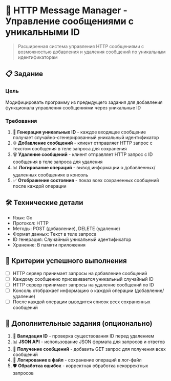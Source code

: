 # 🎯 HTTP Message Manager - Управление сообщениями с уникальными ID

> Расширенная система управления HTTP сообщениями с возможностью добавления и удаления сообщений по уникальным идентификаторам

## 📋 Задание

### Цель
Модифицировать программу из предыдущего задания для добавления функционала управления сообщениями через уникальные ID

### Требования
1. 🔧 **Генерация уникальных ID** - каждое входящее сообщение получает случайно-сгенерированный уникальный идентификатор
2. 🌐 **Добавление сообщений** - клиент отправляет HTTP запрос с текстом сообщения в теле запроса для сохранения
3. 🗑️ **Удаление сообщений** - клиент отправляет HTTP запрос с ID сообщения в теле запроса для удаления
4. 📊 **Логирование операций** - вывод информации о добавленных/удаленных сообщениях в консоль
5. ✅ **Отображение состояния** - показ всех сохраненных сообщений после каждой операции

## 🛠 Технические детали

- Язык: Go
- Протокол: HTTP
- Методы: POST (добавление), DELETE (удаление)
- Формат данных: Текст в теле запроса
- ID генерация: Случайный уникальный идентификатор
- Хранение: В памяти приложения

## 🎯 Критерии успешного выполнения

- [ ] HTTP сервер принимает запросы на добавление сообщений
- [ ] Каждому сообщению присваивается уникальный случайный ID
- [ ] HTTP сервер принимает запросы на удаление сообщений по ID
- [ ] Консоль отображает информацию о каждой операции (добавление/удаление)
- [ ] После каждой операции выводится список всех сохраненных сообщений

## 🤝 Дополнительные задания (опционально)

1. 🎨 **Валидация ID** - проверка существования ID перед удалением
2. 📊 **JSON API** - использование JSON формата для запросов и ответов
3. 🔄 **Получение сообщений** - добавить GET запрос для получения всех сообщений
4. 📝 **Логирование в файл** - сохранение операций в лог-файл
5. 🛡 **Обработка ошибок** - корректная обработка некорректных запросов
